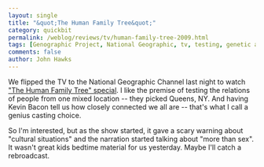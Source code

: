 ```yaml
---
layout: single 
title: "&quot;The Human Family Tree&quot;" 
category: quickbit
permalink: /weblog/reviews/tv/human-family-tree-2009.html
tags: [Genographic Project, National Geographic, tv, testing, genetic ancestry] 
comments: false 
author: John Hawks 
---
```


We flipped the TV to the National Geographic Channel last night to watch <a href="http://channel.nationalgeographic.com/channel/human-family-tree-3706-interactive">"The Human Family Tree" special</a>. I like the premise of testing the relations of people from one mixed location -- they picked Queens, NY. And having Kevin Bacon tell us how closely connected we all are -- that's what I call a genius casting choice. 

So I'm interested, but as the show started, it gave a scary warning about "cultural situations" and the narration started talking about "more than sex". It wasn't great kids bedtime material for us yesterday. Maybe I'll catch a rebroadcast. 

